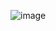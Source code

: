 ![image](https://github.com/weijieyit/weijieyit/assets/148310063/0b8544e2-aec5-4f03-bc32-1120ac0a2b23)
